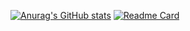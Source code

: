 [![Anurag's GitHub stats](https://github-readme-stats.vercel.app/api?username=TRIKKSS)](https://github.com/anuraghazra/github-readme-stats)
[![Readme Card](https://github-readme-stats.vercel.app/api/pin/?username=TRIKKSS)](https://github.com/anuraghazra/github-readme-stats)
